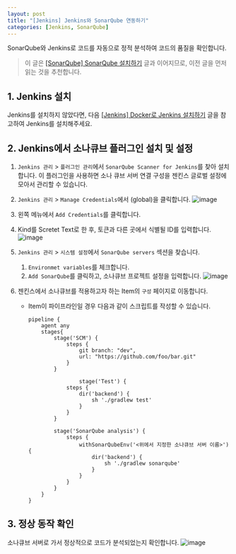 ```yaml
---
layout: post
title: "[Jenkins] Jenkins와 SonarQube 연동하기"
categories: [Jenkins, SonarQube]
---
```


SonarQube와 Jenkins로 코드를 자동으로 정적 분석하여 코드의 품질을 확인합니다.

> 이 글은 [[SonarQube] SonarQube 설치하기](https://hsik0225.github.io/sonarqube/jenkins/tool/2021/11/22/SonarQube-SonarQube-%EC%84%A4%EC%B9%98%ED%95%98%EA%B8%B0/) 글과 이어지므로, 이전 글을 먼저 읽는 것을 추천합니다.

## 1. Jenkins 설치
Jenkins를 설치하지 않았다면, 다음 [[Jenkins] Docker로 Jenkins 설치하기](https://hsik0225.github.io/jenkins/docker/2022/03/03/Jenkins-Docker%EB%A1%9C-Jenkins-%EC%84%A4%EC%B9%98%ED%95%98%EA%B8%B0/) 글을 참고하여 Jenkins를 설치해주세요. 

## 2. Jenkins에서 소나큐브 플러그인 설치 및 설정
1. `Jenkins 관리` > `플러그인 관리`에서 `SonarQube Scanner for Jenkins`를 찾아 설치합니다. 이 플러그인을 사용하면 소나 큐브 서버 연결 구성을 젠킨스 글로벌 설정에 모아서 관리할 수 있습니다.

2. `Jenkins 관리` > `Manage Credentials`에서 (global)을 클릭합니다.
   ![image](https://user-images.githubusercontent.com/56301069/146435548-c96ca2e3-c26a-41db-9718-b5b66ff0fe6f.png)

3. 왼쪽 메뉴에서 `Add Credentials`를 클릭합니다.
4. Kind를 Scretet Text로 한 후, 토큰과 다른 곳에서 식별될 ID를 입력합니다.
   ![image](https://user-images.githubusercontent.com/56301069/146435561-6423bbbc-428e-48b6-8386-5d87fcdfcdb0.png)
5. `Jenkins 관리` > `시스템 설정`에서 `SonarQube servers` 섹션을 찾습니다.
    1. `Environmet variables`를 체크합니다.
    2.  `Add SonarQube`를 클릭하고, 소나큐브 프로젝트 설정을 입력합니다.
        ![image](https://user-images.githubusercontent.com/56301069/146435690-d10b0228-9ac6-47b4-9e2b-ee5b49f972b1.png)

6. 젠킨스에서 소나큐브를 적용하고자 하는 Item의 `구성` 페이지로 이동합니다.
   - Item이 파이프라인일 경우 다음과 같이 스크립트를 작성할 수 있습니다.

        ```
        pipeline {
            agent any
            stages{
                stage('SCM') {
                    steps {
                        git branch: "dev",
                        url: "https://github.com/foo/bar.git"
                    }
                }
        
                        stage('Test') {
                    steps {
                        dir('backend') {
                            sh './gradlew test'
                        }
                    }
                }
                
                stage('SonarQube analysis') {
                    steps {
                        withSonarQubeEnv('<위에서 지정한 소나큐브 서버 이름>') { 
                            dir('backend') {
                                sh './gradlew sonarqube'
                            }
                        }
                    }
                }
            }
        }
        ```

## 3. 정상 동작 확인
소나큐브 서버로 가서 정상적으로 코드가 분석되었는지 확인합니다.
   ![image](https://user-images.githubusercontent.com/56301069/146435998-738ed68f-947a-4a12-a706-c039c44004f1.png)
